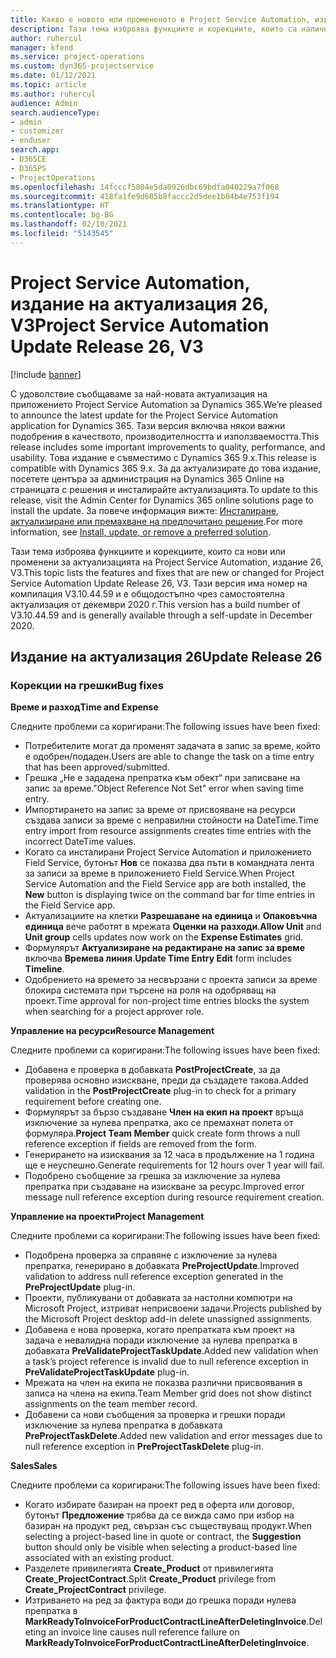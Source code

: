 ```yaml
---
title: Какво е новото или промененото в Project Service Automation, издание на актуализация 26, V3
description: Тази тема изброява функциите и корекциите, които са налични в Project Service Automation V3, издание на актуализация 26, V3.
author: ruhercul
manager: kfend
ms.service: project-operations
ms.custom: dyn365-projectservice
ms.date: 01/12/2021
ms.topic: article
ms.author: ruhercul
audience: Admin
search.audienceType:
- admin
- customizer
- enduser
search.app:
- D365CE
- D365PS
- ProjectOperations
ms.openlocfilehash: 14fcccf5804e5da0926dbc69bdfa040229a7f068
ms.sourcegitcommit: 418fa1fe9d605b8faccc2d5dee1b04b4e753f194
ms.translationtype: HT
ms.contentlocale: bg-BG
ms.lasthandoff: 02/10/2021
ms.locfileid: "5143545"
---
```

# <a name="project-service-automation-update-release-26-v3"></a><span data-ttu-id="3759f-103">Project Service Automation, издание на актуализация 26, V3</span><span class="sxs-lookup"><span data-stu-id="3759f-103">Project Service Automation Update Release 26, V3</span></span>

[!include [banner](../includes/psa-now-project-operations.md)]

<span data-ttu-id="3759f-104">С удоволствие съобщаваме за най-новата актуализация на приложението Project Service Automation за Dynamics 365.</span><span class="sxs-lookup"><span data-stu-id="3759f-104">We’re pleased to announce the latest update for the Project Service Automation application for Dynamics 365.</span></span> <span data-ttu-id="3759f-105">Тази версия включва някои важни подобрения в качеството, производителността и използваемостта.</span><span class="sxs-lookup"><span data-stu-id="3759f-105">This release includes some important improvements to quality, performance, and usability.</span></span> <span data-ttu-id="3759f-106">Това издание е съвместимо с Dynamics 365 9.x.</span><span class="sxs-lookup"><span data-stu-id="3759f-106">This release is compatible with Dynamics 365 9.x.</span></span> <span data-ttu-id="3759f-107">За да актуализирате до това издание, посетете центъра за администрация на Dynamics 365 Online на страницата с решения и инсталирайте актуализацията.</span><span class="sxs-lookup"><span data-stu-id="3759f-107">To update to this release, visit the Admin Center for Dynamics 365 online solutions page to install the update.</span></span> <span data-ttu-id="3759f-108">За повече информация вижте: [Инсталиране, актуализиране или премахване на предпочитано решение](https://docs.microsoft.com/power-platform/admin/install-remove-preferred-solution).</span><span class="sxs-lookup"><span data-stu-id="3759f-108">For more information, see [Install, update, or remove a preferred solution](https://docs.microsoft.com/power-platform/admin/install-remove-preferred-solution).</span></span>

<span data-ttu-id="3759f-109">Тази тема изброява функциите и корекциите, които са нови или променени за актуализацията на Project Service Automation, издание 26, V3.</span><span class="sxs-lookup"><span data-stu-id="3759f-109">This topic lists the features and fixes that are new or changed for Project Service Automation Update Release 26, V3.</span></span> <span data-ttu-id="3759f-110">Тази версия има номер на компилация V3.10.44.59 и е общодостъпно чрез самостоятелна актуализация от декември 2020 г.</span><span class="sxs-lookup"><span data-stu-id="3759f-110">This version has a build number of V3.10.44.59 and is generally available through a self-update in December 2020.</span></span>

## <a name="update-release-26"></a><span data-ttu-id="3759f-111">Издание на актуализация 26</span><span class="sxs-lookup"><span data-stu-id="3759f-111">Update Release 26</span></span>

### <a name="bug-fixes"></a><span data-ttu-id="3759f-112">Корекции на грешки</span><span class="sxs-lookup"><span data-stu-id="3759f-112">Bug fixes</span></span>

<span data-ttu-id="3759f-113">**Време и разход**</span><span class="sxs-lookup"><span data-stu-id="3759f-113">**Time and Expense**</span></span>

<span data-ttu-id="3759f-114">Следните проблеми са коригирани:</span><span class="sxs-lookup"><span data-stu-id="3759f-114">The following issues have been fixed:</span></span>

- <span data-ttu-id="3759f-115">Потребителите могат да променят задачата в запис за време, който е одобрен/подаден.</span><span class="sxs-lookup"><span data-stu-id="3759f-115">Users are able to change the task on a time entry that has been approved/submitted.</span></span>
- <span data-ttu-id="3759f-116">Грешка „Не е зададена препратка към обект“ при записване на запис за време.</span><span class="sxs-lookup"><span data-stu-id="3759f-116">"Object Reference Not Set" error when saving time entry.</span></span>
- <span data-ttu-id="3759f-117">Импортирането на запис за време от присвояване на ресурси създава записи за време с неправилни стойности на DateTime.</span><span class="sxs-lookup"><span data-stu-id="3759f-117">Time entry import from resource assignments creates time entries with the incorrect DateTime values.</span></span>
- <span data-ttu-id="3759f-118">Когато са инсталирани Project Service Automation и приложението Field Service, бутонът **Нов** се показва два пъти в командната лента за записи за време в приложението Field Service.</span><span class="sxs-lookup"><span data-stu-id="3759f-118">When Project Service Automation and the Field Service app are both installed, the **New** button is displaying twice on the command bar for time entries in the Field Service app.</span></span>
- <span data-ttu-id="3759f-119">Актуализациите на клетки **Разрешаване на единица** и **Опаковъчна единица** вече работят в мрежата **Оценки на разходи**.</span><span class="sxs-lookup"><span data-stu-id="3759f-119">**Allow Unit** and **Unit group** cells updates now work on the **Expense Estimates** grid.</span></span>
- <span data-ttu-id="3759f-120">Формулярът **Актуализиране на редактиране на запис за време** включва **Времева линия**.</span><span class="sxs-lookup"><span data-stu-id="3759f-120">**Update Time Entry Edit** form includes **Timeline**.</span></span>
- <span data-ttu-id="3759f-121">Одобрението на времето за несвързани с проекта записи за време блокира системата при търсене на роля на одобряващ на проект.</span><span class="sxs-lookup"><span data-stu-id="3759f-121">Time approval for non-project time entries blocks the system when searching for a project approver role.</span></span>

<span data-ttu-id="3759f-122">**Управление на ресурси**</span><span class="sxs-lookup"><span data-stu-id="3759f-122">**Resource Management**</span></span>

<span data-ttu-id="3759f-123">Следните проблеми са коригирани:</span><span class="sxs-lookup"><span data-stu-id="3759f-123">The following issues have been fixed:</span></span>

- <span data-ttu-id="3759f-124">Добавена е проверка в добавката **PostProjectCreate**, за да проверява основно изискване, преди да създадете такова.</span><span class="sxs-lookup"><span data-stu-id="3759f-124">Added validation in the **PostProjectCreate** plug-in to check for a primary requirement before creating one.</span></span>
- <span data-ttu-id="3759f-125">Формулярът за бързо създаване **Член на екип на проект** връща изключение за нулева препратка, ако се премахнат полета от формуляра.</span><span class="sxs-lookup"><span data-stu-id="3759f-125">**Project Team Member** quick create form throws a null reference exception if fields are removed from the form.</span></span>
- <span data-ttu-id="3759f-126">Генерирането на изисквания за 12 часа в продължение на 1 година ще е неуспешно.</span><span class="sxs-lookup"><span data-stu-id="3759f-126">Generate requirements for 12 hours over 1 year will fail.</span></span>
- <span data-ttu-id="3759f-127">Подобрено съобщение за грешка за изключение за нулева препратка при създаване на изискване за ресурс.</span><span class="sxs-lookup"><span data-stu-id="3759f-127">Improved error message null reference exception during resource requirement creation.</span></span>

<span data-ttu-id="3759f-128">**Управление на проекти**</span><span class="sxs-lookup"><span data-stu-id="3759f-128">**Project Management**</span></span>

<span data-ttu-id="3759f-129">Следните проблеми са коригирани:</span><span class="sxs-lookup"><span data-stu-id="3759f-129">The following issues have been fixed:</span></span>

- <span data-ttu-id="3759f-130">Подобрена проверка за справяне с изключение за нулева препратка, генерирано в добавката **PreProjectUpdate**.</span><span class="sxs-lookup"><span data-stu-id="3759f-130">Improved validation to address null reference exception generated in the **PreProjectUpdate** plug-in.</span></span>
- <span data-ttu-id="3759f-131">Проекти, публикувани от добавката за настолни компютри на Microsoft Project, изтриват неприсвоени задачи.</span><span class="sxs-lookup"><span data-stu-id="3759f-131">Projects published by the Microsoft Project desktop add-in delete unassigned assignments.</span></span>
- <span data-ttu-id="3759f-132">Добавена е нова проверка, когато препратката към проект на задача е невалидна поради изключение за нулева препратка в добавката **PreValidateProjectTaskUpdate**.</span><span class="sxs-lookup"><span data-stu-id="3759f-132">Added new validation when a task’s project reference is invalid due to null reference exception in **PreValidateProjectTaskUpdate** plug-in.</span></span>
- <span data-ttu-id="3759f-133">Мрежата на член на екипа не показва различни присвоявания в записа на члена на екипа.</span><span class="sxs-lookup"><span data-stu-id="3759f-133">Team Member grid does not show distinct assignments on the team member record.</span></span>
- <span data-ttu-id="3759f-134">Добавени са нови съобщения за проверка и грешки поради изключение за нулева препратка в добавката **PreProjectTaskDelete**.</span><span class="sxs-lookup"><span data-stu-id="3759f-134">Added new validation and error messages due to null reference exception in **PreProjectTaskDelete** plug-in.</span></span>

<span data-ttu-id="3759f-135">**Sales**</span><span class="sxs-lookup"><span data-stu-id="3759f-135">**Sales**</span></span>

<span data-ttu-id="3759f-136">Следните проблеми са коригирани:</span><span class="sxs-lookup"><span data-stu-id="3759f-136">The following issues have been fixed:</span></span>

- <span data-ttu-id="3759f-137">Когато избирате базиран на проект ред в оферта или договор, бутонът **Предложение** трябва да се вижда само при избор на базиран на продукт ред, свързан със съществуващ продукт.</span><span class="sxs-lookup"><span data-stu-id="3759f-137">When selecting a project-based line in quote or contract, the **Suggestion** button should only be visible when selecting a product-based line associated with an existing product.</span></span>
- <span data-ttu-id="3759f-138">Разделете привилегията **Create_Product** от привилегията **Create_ProjectContract**.</span><span class="sxs-lookup"><span data-stu-id="3759f-138">Split **Create_Product** privilege from **Create_ProjectContract** privilege.</span></span>
- <span data-ttu-id="3759f-139">Изтриването на ред за фактура води до грешка поради нулева препратка в **MarkReadyToInvoiceForProductContractLineAfterDeletingInvoice**.</span><span class="sxs-lookup"><span data-stu-id="3759f-139">Deleting an invoice line causes null reference failure on **MarkReadyToInvoiceForProductContractLineAfterDeletingInvoice**.</span></span>
